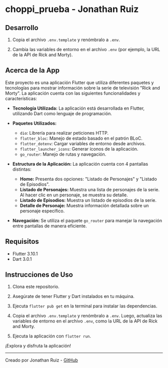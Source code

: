 # choppi_prueba - Jonathan Ruiz

## Desarrollo

1. Copia el archivo `.env.template` y renómbralo a `.env`.

2. Cambia las variables de entorno en el archivo `.env` (por ejemplo, la URL de la API de Rick and Morty).

## Acerca de la App

Este proyecto es una aplicación Flutter que utiliza diferentes paquetes y tecnologías para mostrar información sobre la serie de televisión "Rick and Morty". La aplicación cuenta con las siguientes funcionalidades y características:

- **Tecnología Utilizada:** La aplicación está desarrollada en Flutter, utilizando Dart como lenguaje de programación.

- **Paquetes Utilizados:**
  - `dio`: Librería para realizar peticiones HTTP.
  - `flutter_bloc`: Manejo de estado basado en el patrón BLoC.
  - `flutter_dotenv`: Cargar variables de entorno desde archivos.
  - `flutter_launcher_icons`: Generar íconos de la aplicación.
  - `go_router`: Manejo de rutas y navegación.

- **Estructura de la Aplicación:**
  La aplicación cuenta con 4 pantallas distintas:
  - **Home:** Presenta dos opciones: "Listado de Personajes" y "Listado de Episodios".
  - **Listado de Personajes:** Muestra una lista de personajes de la serie. Al hacer clic en un personaje, se muestra su detalle.
  - **Listado de Episodios:** Muestra un listado de episodios de la serie.
  - **Detalle de Personaje:** Muestra información detallada sobre un personaje específico.

- **Navegación:** Se utiliza el paquete `go_router` para manejar la navegación entre pantallas de manera eficiente.

## Requisitos

- Flutter 3.10.1
- Dart 3.0.1

## Instrucciones de Uso

1. Clona este repositorio.

2. Asegúrate de tener Flutter y Dart instalados en tu máquina.

3. Ejecuta `flutter pub get` en la terminal para instalar las dependencias.

4. Copia el archivo `.env.template` y renómbralo a `.env`. Luego, actualiza las variables de entorno en el archivo `.env`, como la URL de la API de Rick and Morty.

5. Ejecuta la aplicación con `flutter run`.

¡Explora y disfruta la aplicación!

---

Creado por Jonathan Ruiz - [GitHub](https://github.com/jerd-dev)